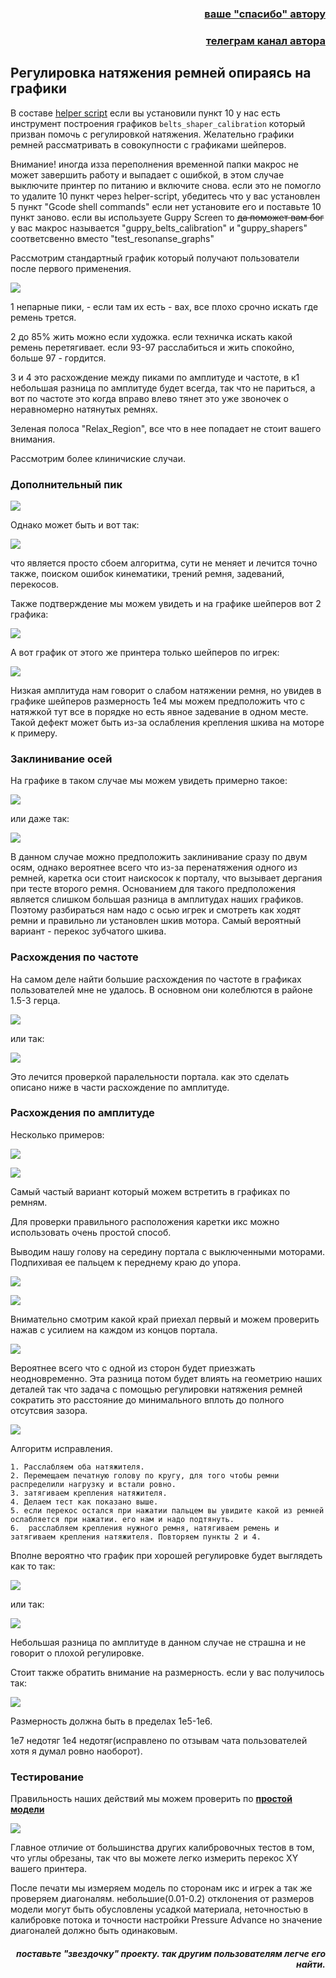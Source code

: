<h3 align="right"><a href="https://www.tinkoff.ru/rm/yakovleva.irina203/51ZSr71845" target="_blank">ваше "спасибо" автору</a></h3>
<h3 align="right"><a href="https://t.me/tombraider2006" target="_blank">телеграм канал автора</a></h3>

<h2>Регулировка натяжения ремней опираясь на графики</h2>

В составе [helper script](https://guilouz.github.io/Creality-Helper-Script-Wiki/helper-script/helper-script-installation/) если вы установили пункт 10  у нас есть  инструмент построения графиков `belts_shaper_calibration` который призван помочь с регулировкой натяжения. Желательно графики ремней рассматривать в совокупности с графиками шейперов.

Внимание! иногда изза переполнения временной папки макрос не может завершить работу и выпадает с ошибкой, в этом случае выключите принтер по питанию и включите снова. если это не помогло то удалите 10 пункт через helper-script, убедитесь что у вас установлен 5 пункт "Gcode shell commands" если нет установите его и поставьте 10 пункт заново.  если вы используете Guppy Screen то ~~да поможет вам бог~~ у вас макрос называется "guppy_belts_calibration" и "guppy_shapers" соответсвенно вместо "test_resonanse_graphs"  

Рассмотрим стандартный график который получают пользователи после первого применения.  

![](/version_config/belts_test.jpg)

1 непарные пики,  - если там их  есть - вах, все плохо срочно искать где ремень трется. 

2 до 85% жить можно если художка.  если техничка искать какой ремень перетягивает. если 93-97 расслабиться и жить спокойно, больше 97  - гордится. 

3 и 4 это расхождение между пиками по амплитуде и частоте, в к1 небольшая разница по амплитуде будет всегда, так что не париться, а вот по частоте это когда вправо влево тянет это уже звоночек о неравномерно натянутых ремнях.

Зеленая полоса "Relax_Region", все что в нее попадает не стоит вашего внимания.

Рассмотрим более клиничиские случаи.

<h3>Дополнительный пик</h3>

![](/random/belts/images/belts_11.png)

Однако может быть и вот так:

![](/random/belts/images/belts_1.jpg)

что является просто сбоем алгоритма, сути не меняет и лечится точно также, поиском ошибок кинематики, трений ремня, задеваний, перекосов.

Также подтверждение мы можем увидеть и на графике шейперов вот 2 графика:

![](/random/belts/images/belts_corn.jpg)

А вот график от этого же принтера только шейперов по игрек:

![](/random/belts/images/belts_corn_shaper.jpg)

Низкая амплитуда нам говорит о слабом натяжении ремня, но увидев в графике шейперов размерность 1е4 мы можем предположить что с натяжкой тут все в порядке но есть явное задевание в одном месте.  Такой дефект может быть из-за ослабления  крепления шкива на моторе к примеру.

<h3>Заклинивание осей</h3>

На графике в таком случае мы можем увидеть примерно такое:

![](/random/belts/images/belts_klin.jpg)

или даже так:

![](/random/belts/images/belts_klin_2axis.jpg)

 В данном случае можно предположить заклинивание сразу по двум осям,  однако вероятнее всего что из-за перенатяжения одного из ремней, каретка оси стоит наискосок к порталу, что вызывает дергания при тесте второго ремня.  Основанием для такого предположения является слишком большая разница в амплитудах наших графиков. Поэтому разбираться нам надо с осью игрек и смотреть как ходят ремни и правильно ли установлен шкив мотора.  Самый вероятный вариант - перекос зубчатого шкива.

<h3>Расхождения по частоте</h3>

На самом деле найти большие расхождения по частоте в графиках пользователей мне не удалось.  В основном они колеблются в районе 1.5-3 герца. 

![](/random/belts/images/belts_freq.jpg)

или так: 

![](/random/belts/images/belts_freq3.jpg)

Это лечится проверкой паралельности портала. как это сделать описано ниже в части расхождение по амплитуде.

<h3>Расхождения по амплитуде</h3>

Несколько примеров:

![](/random/belts/images/belts_amplitude_2.jpg)

![](/random/belts/images/belts_amplitude1.png)

Самый частый вариант который можем встретить в графиках по ремням.

Для проверки правильного расположения каретки икс можно использовать очень простой способ.  



Выводим нашу голову на середину портала с выключенными моторами.  Подпихивая ее пальцем к переднему краю до упора.

![](/random/belts/images/n1.jpg)

![](/random/belts/images/n2.jpg)

Внимательно смотрим какой край приехал первый и можем проверить нажав с усилием на каждом из концов портала. 

![](/random/belts/images/n3.jpg)

Вероятнее всего что с одной из сторон будет приезжать неодновременно.  Эта разница потом будет влиять на геометрию наших деталей так что задача с помощью регулировки натяжения ремней сократить это расстояние до минимального вплоть до полного отсутсвия зазора. 

![](/random/belts/images/srew.jpg)

Алгоритм исправления. 

    1. Расслабляем оба натяжителя.
    2. Перемещаем печатную голову по кругу, для того чтобы ремни распределили нагрузку и встали ровно. 
    3. затягиваем крепления натяжителя. 
    4. Делаем тест как показано выше. 
    5. если перекос остался при нажатии пальцем вы увидите какой из ремней ослабляется при нажатии. его нам и надо подтянуть.
    6.  расслабляем крепления нужного ремня, натягиваем ремень и затягиваем крепления натяжителя. Повторяем пункты 2 и 4.

Вполне вероятно что график при хорошей регулировке будет выглядеть как то так:

![](/random/belts/images/belts_good.png)

или так:

![](/random/belts/images/belts_good2.png)

Небольшая разница по амплитуде в данном случае не страшна и не говорит о плохой регулировке.

Стоит также обратить внимание на размерность. если у вас получилось так: 

![](/random/belts/images/belts_ron.jpg)

Размерность должна быть в пределах 1е5-1е6. 

 1е7 недотяг 1е4 недотяг(исправлено по отзывам чата пользователей хотя я думал ровно наоборот). 

<h3>Тестирование</h3>

Правильность наших действий мы можем проверить по [**простой модели**](https://www.thingiverse.com/thing:2563185)

![](/random/belts/images/test.jpg)

Главное отличие от большинства других калибровочных тестов в том, что углы обрезаны, так что вы можете легко измерить перекос XY вашего принтера. 

После печати мы измеряем модель по сторонам икс и игрек а так же проверяем диагоналям. небольшие(0.01-0.2) отклонения от размеров модели могут быть обусловлены усадкой материала, неточностью в калибровке потока и точности настройки Pressure Advance но значение диагоналей должно быть одинаковым.  

<h5 align="right">поставьте "звездочку" проекту. так другим пользователям легче его найти.</h5>